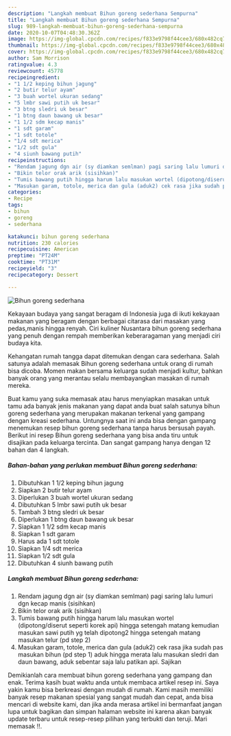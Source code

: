 ```yaml
---
description: "Langkah membuat Bihun goreng sederhana Sempurna"
title: "Langkah membuat Bihun goreng sederhana Sempurna"
slug: 989-langkah-membuat-bihun-goreng-sederhana-sempurna
date: 2020-10-07T04:48:30.362Z
image: https://img-global.cpcdn.com/recipes/f833e9798f44cee3/680x482cq70/bihun-goreng-sederhana-foto-resep-utama.jpg
thumbnail: https://img-global.cpcdn.com/recipes/f833e9798f44cee3/680x482cq70/bihun-goreng-sederhana-foto-resep-utama.jpg
cover: https://img-global.cpcdn.com/recipes/f833e9798f44cee3/680x482cq70/bihun-goreng-sederhana-foto-resep-utama.jpg
author: Sam Morrison
ratingvalue: 4.3
reviewcount: 45778
recipeingredient:
- "1 1/2 keping bihun jagung"
- "2 butir telur ayam"
- "3 buah wortel ukuran sedang"
- "5 lmbr sawi putih uk besar"
- "3 btng sledri uk besar"
- "1 btng daun bawang uk besar"
- "1 1/2 sdm kecap manis"
- "1 sdt garam"
- "1 sdt totole"
- "1/4 sdt merica"
- "1/2 sdt gula"
- "4 siunh bawang putih"
recipeinstructions:
- "Rendam jagung dgn air (sy diamkan semlman) pagi saring lalu lumuri dgn kecap manis (sisihkan)"
- "Bikin telor orak arik (sisihkan)"
- "Tumis bawang putih hingga harum lalu masukan wortel (dipotong/diserut seperti korek api) hingga setengah matang kemudian masukan sawi putih yg telah dipotong2 hingga setengah matang masukan telur (pd step 2)"
- "Masukan garam, totole, merica dan gula (aduk2) cek rasa jika sudah pas masukan bihun (pd step 1) aduk hingga merata lalu masukan sledri dan daun bawang, aduk sebentar saja lalu patikan api. Sajikan"
categories:
- Recipe
tags:
- bihun
- goreng
- sederhana

katakunci: bihun goreng sederhana 
nutrition: 230 calories
recipecuisine: American
preptime: "PT24M"
cooktime: "PT31M"
recipeyield: "3"
recipecategory: Dessert

---
```



![Bihun goreng sederhana](https://img-global.cpcdn.com/recipes/f833e9798f44cee3/680x482cq70/bihun-goreng-sederhana-foto-resep-utama.jpg)

Kekayaan budaya yang sangat beragam di Indonesia juga di ikuti kekayaan makanan yang beragam dengan berbagai citarasa dari masakan yang pedas,manis hingga renyah. Ciri kuliner Nusantara bihun goreng sederhana yang penuh dengan rempah memberikan keberaragaman yang menjadi ciri budaya kita.


Kehangatan rumah tangga dapat ditemukan dengan cara sederhana. Salah satunya adalah memasak Bihun goreng sederhana untuk orang di rumah bisa dicoba. Momen makan bersama keluarga sudah menjadi kultur, bahkan banyak orang yang merantau selalu membayangkan masakan di rumah mereka.



Buat kamu yang suka memasak atau harus menyiapkan masakan untuk tamu ada banyak jenis makanan yang dapat anda buat salah satunya bihun goreng sederhana yang merupakan makanan terkenal yang gampang dengan kreasi sederhana. Untungnya saat ini anda bisa dengan gampang menemukan resep bihun goreng sederhana tanpa harus bersusah payah.
Berikut ini resep Bihun goreng sederhana yang bisa anda tiru untuk disajikan pada keluarga tercinta. Dan sangat gampang hanya dengan 12 bahan dan 4 langkah.


<!--inarticleads1-->

##### Bahan-bahan yang perlukan membuat Bihun goreng sederhana:

1. Dibutuhkan 1 1/2 keping bihun jagung
1. Siapkan 2 butir telur ayam
1. Diperlukan 3 buah wortel ukuran sedang
1. Dibutuhkan 5 lmbr sawi putih uk besar
1. Tambah 3 btng sledri uk besar
1. Diperlukan 1 btng daun bawang uk besar
1. Siapkan 1 1/2 sdm kecap manis
1. Siapkan 1 sdt garam
1. Harus ada 1 sdt totole
1. Siapkan 1/4 sdt merica
1. Siapkan 1/2 sdt gula
1. Dibutuhkan 4 siunh bawang putih




<!--inarticleads2-->

##### Langkah membuat  Bihun goreng sederhana:

1. Rendam jagung dgn air (sy diamkan semlman) pagi saring lalu lumuri dgn kecap manis (sisihkan)
1. Bikin telor orak arik (sisihkan)
1. Tumis bawang putih hingga harum lalu masukan wortel (dipotong/diserut seperti korek api) hingga setengah matang kemudian masukan sawi putih yg telah dipotong2 hingga setengah matang masukan telur (pd step 2)
1. Masukan garam, totole, merica dan gula (aduk2) cek rasa jika sudah pas masukan bihun (pd step 1) aduk hingga merata lalu masukan sledri dan daun bawang, aduk sebentar saja lalu patikan api. Sajikan




Demikianlah cara membuat bihun goreng sederhana yang gampang dan enak. Terima kasih buat waktu anda untuk membaca artikel resep ini. Saya yakin kamu bisa berkreasi dengan mudah di rumah. Kami masih memiliki banyak resep makanan spesial yang sangat mudah dan cepat, anda bisa mencari di website kami, dan jika anda merasa artikel ini bermanfaat jangan lupa untuk bagikan dan simpan halaman website ini karena akan banyak update terbaru untuk resep-resep pilihan yang terbukti dan teruji. Mari memasak !!. 
